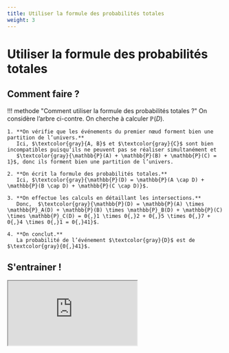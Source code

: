 ```yaml
---
title: Utiliser la formule des probabilités totales
weight: 3
---
```


# Utiliser la formule des probabilités totales

## Comment faire ?

!!! methode "Comment utiliser la formule des probabilités totales ?"
    On considère l’arbre ci-contre. On cherche à calculer $\mathbb{P}(D)$.

    1. **On vérifie que les événements du premier nœud forment bien une partition de l’univers.**  
       Ici, $\textcolor{gray}{A, B}$ et $\textcolor{gray}{C}$ sont bien incompatibles puisqu’ils ne peuvent pas se réaliser simultanément et  
       $\textcolor{gray}{\mathbb{P}(A) + \mathbb{P}(B) + \mathbb{P}(C) = 1}$, donc ils forment bien une partition de l’univers.

    2. **On écrit la formule des probabilités totales.**  
       Ici, $\textcolor{gray}{\mathbb{P}(D) = \mathbb{P}(A \cap D) + \mathbb{P}(B \cap D) + \mathbb{P}(C \cap D)}$.

    3. **On effectue les calculs en détaillant les intersections.**  
       Donc,  $\textcolor{gray}{\mathbb{P}(D) = \mathbb{P}(A) \times \mathbb{P}_A(D) + \mathbb{P}(B) \times \mathbb{P}_B(D) + \mathbb{P}(C) \times \mathbb{P}_C(D) = 0{,}1 \times 0{,}2 + 0{,}5 \times 0{,}7 + 0{,}4 \times 0{,}1 = 0{,}41}$.

    4. **On conclut.**  
       La probabilité de l’événement $\textcolor{gray}{D}$ est de $\textcolor{gray}{0{,}41}$.

## S'entrainer !

<iframe src="https://coopmaths.fr/alea/?EEEE2e0a2949181a278915950f22272e26ee2b0a1f5114bb2b1614bb272e13350f2c18292cde277b2922132b26f117e60f2f181a2a762e5e0f1e2d0a13fe133612d112c72d9a2d9d279221892951295827c7111925f028282cd62e01278027562cf82c132b9f2627295129590e8714d813f2139e197e2cf82da02d922a760073" class="exerciseur" allowfullscreen></iframe>